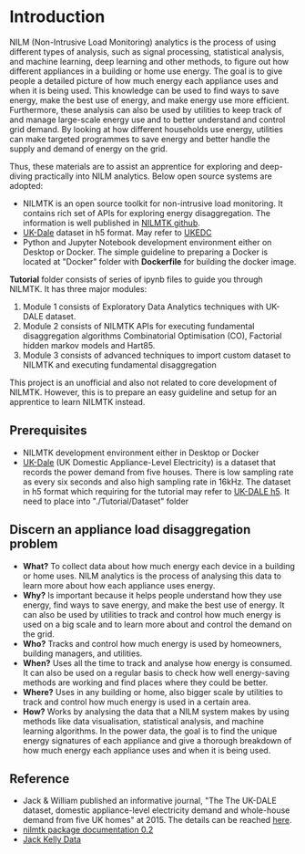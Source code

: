 # Introduction

NILM (Non-Intrusive Load Monitoring) analytics is the process of using different types of analysis, such as signal processing, statistical analysis, and machine learning, deep learning and other methods, to figure out how different appliances in a building or home use energy.  The goal is to give people a detailed picture of how much energy each appliance uses and when it is being used. This knowledge can be used to find ways to save energy, make the best use of energy, and make energy use more efficient.  Furthermore, these analysis can also be used by utilities to keep track of and manage large-scale energy use and to better understand and control grid demand. By looking at how different households use energy, utilities can make targeted programmes to save energy and better handle the supply and demand of energy on the grid.

Thus, these materials are to assist an apprentice for exploring and deep-diving practically into NILM analytics.  Below open source systems are adopted:  

- NILMTK is an open source toolkit for non-intrusive load monitoring.  It contains rich set of APIs for exploring energy disaggregation.  The information is well published in [NILMTK github](https://github.com/nilmtk/nilmtk).
- [UK-Dale](https://data.ukedc.rl.ac.uk/browse/edc/efficiency/residential/EnergyConsumption/Domestic) dataset in h5 format. May refer to [UKEDC](https://data.ukedc.rl.ac.uk/browse/edc/efficiency/residential/EnergyConsumption/Domestic/UK-DALE-2017/UK-DALE-FULL-disaggregated)
- Python and Jupyter Notebook development environment either on Desktop or Docker.  The simple guideline to preparing a Docker is located at "Docker" folder with **Dockerfile** for building the docker image.

**Tutorial** folder consists of series of ipynb files to guide you through NILMTK.  It has three major modules:

1. Module 1 consists of Exploratory Data Analytics techniques with UK-DALE dataset.
2. Module 2 consists of NILMTK APIs for executing fundamental disaggregation algorithms Combinatorial Optimisation (CO), Factorial hidden markov models and Hart85.
3. Module 3 consists of advanced techniques to import custom dataset to NILMTK and executing fundamental disaggregation

This project is an unofficial and also not related to core development of NILMTK. However, this is to prepare an easy guideline and setup for an apprentice to learn NILMTK instead.  

## Prerequisites

- NILMTK development environment either in Desktop or Docker
- [UK-Dale](https://data.ukedc.rl.ac.uk/browse/edc/efficiency/residential/EnergyConsumption/Domestic) (UK Domestic Appliance-Level Electricity) is a dataset that records the power demand from five houses.   There is low sampling rate as every six seconds and also high sampling rate in 16kHz.  The dataset in h5 format which requiring for the tutorial may refer to [UK-DALE h5](https://data.ukedc.rl.ac.uk/browse/edc/efficiency/residential/EnergyConsumption/Domestic/UK-DALE-2017/UK-DALE-FULL-disaggregated).  It need to place into "./Tutorial/Dataset" folder

## Discern an appliance load disaggregation problem

- **What?** To collect data about how much energy each device in a building or home uses. NILM analytics is the process of analysing this data to learn more about how each appliance uses energy.
- **Why?** Is important because it helps people understand how they use energy, find ways to save energy, and make the best use of energy. It can also be used by utilities to track and control how much energy is used on a big scale and to learn more about and control the demand on the grid.
- **Who?** Tracks and control how much energy is used by homeowners, building managers, and utilities.
- **When?** Uses all the time to track and analyse how energy is consumed. It can also be used on a regular basis to check how well energy-saving methods are working and find places where they could be better.
- **Where?** Uses in any building or home, also bigger scale by utilities to track and control how much energy is used in a certain area.
- **How?** Works by analysing the data that a NILM system makes by using methods like data visualisation, statistical analysis, and machine learning algorithms. In the power data, the goal is to find the unique energy signatures of each appliance and give a thorough breakdown of how much energy each appliance uses and when it is being used.

## Reference

- Jack & William published an informative journal, "The The UK-DALE dataset, domestic appliance-level electricity demand and whole-house demand from five UK homes" at 2015.  The details can be reached [here](https://www.nature.com/articles/sdata20157).
- [nilmtk package documentation 0.2](http://nilmtk.github.io/nilmtk/master/nilmtk.html)
- [Jack Kelly Data](https://jack-kelly.com/data/)
